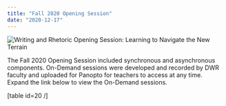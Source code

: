 ```yaml
---
title: "Fall 2020 Opening Session"
date: "2020-12-17"
---
```


![Writing and Rhetoric Opening Session: Learning to Navigate the New Terrain](images/opening-session.png)

The Fall 2020 Opening Session included synchronous and asynchronous components. On-Demand sessions were developed and recorded by DWR faculty and uploaded for Panopto for teachers to access at any time. Expand the link below to view the On-Demand sessions.

\[table id=20 /\]
